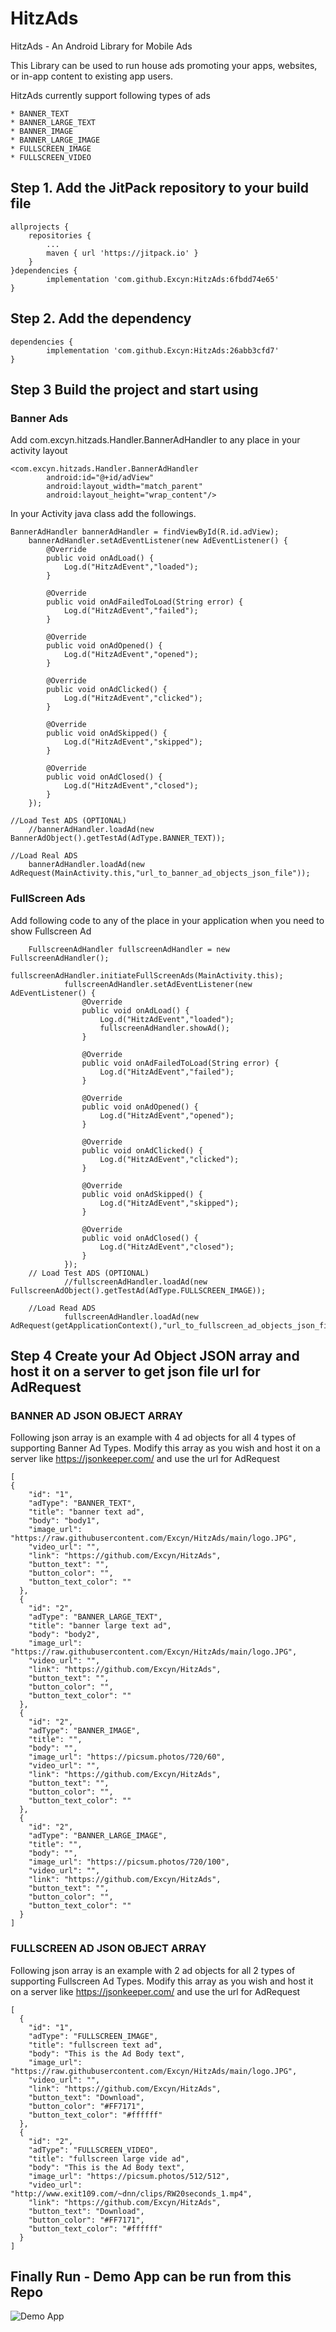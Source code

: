 # HitzAds
HitzAds - An Android Library for Mobile Ads

This Library can be used to run house ads promoting your apps, websites, or in-app content to existing app users. 

HitzAds currently support following types of ads

    * BANNER_TEXT
    * BANNER_LARGE_TEXT
    * BANNER_IMAGE
    * BANNER_LARGE_IMAGE
    * FULLSCREEN_IMAGE
    * FULLSCREEN_VIDEO

## Step 1. Add the JitPack repository to your build file

	allprojects {
		repositories {
			...
			maven { url 'https://jitpack.io' }
		}
	}dependencies {
	        implementation 'com.github.Excyn:HitzAds:6fbdd74e65'
	}
  
## Step 2. Add the dependency

	dependencies {
	        implementation 'com.github.Excyn:HitzAds:26abb3cfd7'
	}

## Step 3 Build the project and start using

### Banner Ads

Add com.excyn.hitzads.Handler.BannerAdHandler to any place in your activity layout

	<com.excyn.hitzads.Handler.BannerAdHandler
            android:id="@+id/adView"
            android:layout_width="match_parent"
            android:layout_height="wrap_content"/>
	   
In your Activity java class add the followings.

	BannerAdHandler bannerAdHandler = findViewById(R.id.adView);
        bannerAdHandler.setAdEventListener(new AdEventListener() {
            @Override
            public void onAdLoad() {
                Log.d("HitzAdEvent","loaded");
            }

            @Override
            public void onAdFailedToLoad(String error) {
                Log.d("HitzAdEvent","failed");
            }

            @Override
            public void onAdOpened() {
                Log.d("HitzAdEvent","opened");
            }

            @Override
            public void onAdClicked() {
                Log.d("HitzAdEvent","clicked");
            }

            @Override
            public void onAdSkipped() {
                Log.d("HitzAdEvent","skipped");
            }

            @Override
            public void onAdClosed() {
                Log.d("HitzAdEvent","closed");
            }
        });
	
	//Load Test ADS (OPTIONAL)
        //bannerAdHandler.loadAd(new BannerAdObject().getTestAd(AdType.BANNER_TEXT));
	
	//Load Real ADS
        bannerAdHandler.loadAd(new AdRequest(MainActivity.this,"url_to_banner_ad_objects_json_file"));
	
	
### FullScreen Ads

Add following code to any of the place in your application when you need to show Fullscreen Ad

		FullscreenAdHandler fullscreenAdHandler = new FullscreenAdHandler();
                fullscreenAdHandler.initiateFullScreenAds(MainActivity.this);
                fullscreenAdHandler.setAdEventListener(new AdEventListener() {
                    @Override
                    public void onAdLoad() {
                        Log.d("HitzAdEvent","loaded");
                        fullscreenAdHandler.showAd();
                    }

                    @Override
                    public void onAdFailedToLoad(String error) {
                        Log.d("HitzAdEvent","failed");
                    }

                    @Override
                    public void onAdOpened() {
                        Log.d("HitzAdEvent","opened");
                    }

                    @Override
                    public void onAdClicked() {
                        Log.d("HitzAdEvent","clicked");
                    }

                    @Override
                    public void onAdSkipped() {
                        Log.d("HitzAdEvent","skipped");
                    }

                    @Override
                    public void onAdClosed() {
                        Log.d("HitzAdEvent","closed");
                    }
                });
		// Load Test ADS (OPTIONAL)
                //fullscreenAdHandler.loadAd(new FullscreenAdObject().getTestAd(AdType.FULLSCREEN_IMAGE));
		
		//Load Read ADS
                fullscreenAdHandler.loadAd(new AdRequest(getApplicationContext(),"url_to_fullscreen_ad_objects_json_file"));

## Step 4 Create your Ad Object JSON array and host it on a server to get json file url for AdRequest

### BANNER AD JSON OBJECT ARRAY 

Following json array is an example with 4 ad objects for all 4 types of supporting Banner Ad Types. Modify this array as you wish and host it on a server like https://jsonkeeper.com/ and use the url for AdRequest 

	[
  	{
	    "id": "1",
	    "adType": "BANNER_TEXT",
	    "title": "banner text ad",
	    "body": "body1",
	    "image_url": "https://raw.githubusercontent.com/Excyn/HitzAds/main/logo.JPG",
	    "video_url": "",
	    "link": "https://github.com/Excyn/HitzAds",
	    "button_text": "",
	    "button_color": "",
	    "button_text_color": ""
	  },
	  {
	    "id": "2",
	    "adType": "BANNER_LARGE_TEXT",
	    "title": "banner large text ad",
	    "body": "body2",
	    "image_url": "https://raw.githubusercontent.com/Excyn/HitzAds/main/logo.JPG",
	    "video_url": "",
	    "link": "https://github.com/Excyn/HitzAds",
	    "button_text": "",
	    "button_color": "",
	    "button_text_color": ""
	  },
	  {
	    "id": "2",
	    "adType": "BANNER_IMAGE",
	    "title": "",
	    "body": "",
	    "image_url": "https://picsum.photos/720/60",
	    "video_url": "",
	    "link": "https://github.com/Excyn/HitzAds",
	    "button_text": "",
	    "button_color": "",
	    "button_text_color": ""
	  },
	  {
	    "id": "2",
	    "adType": "BANNER_LARGE_IMAGE",
	    "title": "",
	    "body": "",
	    "image_url": "https://picsum.photos/720/100",
	    "video_url": "",
	    "link": "https://github.com/Excyn/HitzAds",
	    "button_text": "",
	    "button_color": "",
	    "button_text_color": ""
	  }
	]

### FULLSCREEN AD JSON OBJECT ARRAY 

Following json array is an example with 2 ad objects for all 2 types of supporting Fullscreen Ad Types. Modify this array as you wish and host it on a server like https://jsonkeeper.com/ and use the url for AdRequest 

	[
	  {
	    "id": "1",
	    "adType": "FULLSCREEN_IMAGE",
	    "title": "fullscreen text ad",
	    "body": "This is the Ad Body text",
	    "image_url": "https://raw.githubusercontent.com/Excyn/HitzAds/main/logo.JPG",
	    "video_url": "",
	    "link": "https://github.com/Excyn/HitzAds",
	    "button_text": "Download",
	    "button_color": "#FF7171",
	    "button_text_color": "#ffffff"
	  },
	  {
	    "id": "2",
	    "adType": "FULLSCREEN_VIDEO",
	    "title": "fullscreen large vide ad",
	    "body": "This is the Ad Body text",
	    "image_url": "https://picsum.photos/512/512",
	    "video_url": "http://www.exit109.com/~dnn/clips/RW20seconds_1.mp4",
	    "link": "https://github.com/Excyn/HitzAds",
	    "button_text": "Download",
	    "button_color": "#FF7171",
	    "button_text_color": "#ffffff"
	  }
	]
	
## Finally Run - Demo App can be run from this Repo 

![Demo App](https://raw.githubusercontent.com/Excyn/HitzAds/main/Demo.jpeg)

